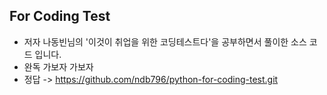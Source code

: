 ## For Coding Test

* 저자 나동빈님의 '이것이 취업을 위한 코딩테스트다'을 공부하면서 풀이한 소스 코드 입니다.
* 완독 가보자 가보자 
* 정답 -> https://github.com/ndb796/python-for-coding-test.git